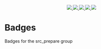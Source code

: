 <p align="center">
    <a href="https://gitlab.com/src_prepare/badge/pipelines">
        <img src="https://gitlab.com/src_prepare/badge/badges/master/pipeline.svg">
    </a>
    <a href="https://gentoo.org/">
        <img src="https://gitlab.com/src_prepare/badge/-/raw/master/powered-by-gentoo-linux-purple.svg">
    </a>
    <a href="./LICENSE">
        <img src="https://img.shields.io/badge/license-CC0 1.0 Universal-blue.svg">
    </a>
    <a href="https://app.element.io/#/room/#src_prepare:matrix.org">
        <img src="https://gitlab.com/src_prepare/badge/-/raw/master/chat-matrix-blue.svg">
    </a>
    <a href="https://gitlab.com/src_prepare/badge/commits/master.atom">
        <img src="https://gitlab.com/src_prepare/badge/-/raw/master/feed-atom-orange.svg">
    </a>
</p>

# Badges
Badges for the src_prepare group
